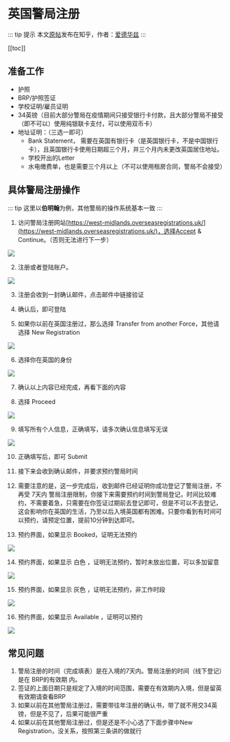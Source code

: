 # 英国警局注册

::: tip 提示
本文[原帖](https://zhuanlan.zhihu.com/p/317481517)发布在知乎，作者：[爱德华兹](https://www.zhihu.com/people/edwards-80)
:::

[[toc]]

## 准备工作

* 护照
* BRP/护照签证
* 学校证明/雇员证明
* 34英镑（目前大部分警局在疫情期间只接受银行卡付款，且大部分警局不接受（即不可以）使用纯银联卡支付，可以使用双币卡）
* 地址证明：（三选一即可）
  * Bank Statement， 需要在英国有银行卡（是英国银行卡，不是中国银行卡），且英国银行卡使用日期超三个月，并三个月内未更改英国居住地址。
  * 学校开出的Letter
  * 水电缴费单，也是需要三个月以上（不可以使用租房合同，警局不会接受）

## 具体警局注册操作

::: tip
这里以**伯明翰**为例，其他警局的操作系统基本一致
:::

1. 访问警局注册网站[https://west-midlands.overseasregistrations.uk/](https://west-midlands.overseasregistrations.uk/)，选择Accept & Continue。（否则无法进行下一步）

![](./1.jpg)

2. 注册或者登陆账户。

![](./2.jpg)

3. 注册会收到一封确认邮件，点击邮件中链接验证

4. 确认后，即可登陆

5. 如果你以前在英国注册过，那么选择 Transfer from another Force，其他请选择 New Registration

![](./3.jpg)

6. 选择你在英国的身份

![](./4.jpeg)

7. 确认以上内容已经完成，再看下面的内容

8. 选择 Proceed

![](./5.jpeg)

9.  填写所有个人信息，正确填写，请多次确认信息填写无误

![](./6.jpeg)

10.  正确填写后，即可 Submit

11. 接下来会收到确认邮件，并要求预约警局时间

12. 需要注意的是，这一步完成后，收到邮件已经证明你成功登记了警局注册，不再受 7天内 警局注册限制，你接下来需要预约时间到警局登记，时间比较难约，不需要着急，只需要在你签证过期前去登记即可，但是不可以不去登记，这会影响你在英国的生活，乃至以后入境英国都有困难。只要你看到有时间可以预约，请预定位置，提前10分钟到达即可。

13. 预约界面，如果显示 Booked，证明无法预约

![](./7.jpg)

14. 预约界面，如果显示 白色 ，证明无法预约，暂时未放出位置，可以多加留意

![](./8.jpg)

15. 预约界面，如果显示 灰色 ，证明无法预约，非工作时段

![](./9.jpg)

16. 预约界面，如果显示 Available ，证明可以预约

![](./10.jpg)


## 常见问题

1. 警局注册的时间（完成填表）是在入境的7天内。警局注册的时间（线下登记）是在 BRP的有效期 内。
2. 签证的上面日期只是规定了入境的时间范围，需要在有效期内入境，但是留英有效期请查看BRP
3. 如果以前在其他警局注册过，需要带往年注册的确认书，带了就不用交34英镑，但是不见了，后果可能很严重
4. 如果以前在其他警局注册过，但是还是不小心选了下面步骤中New Registration，没关系，按照第三条讲的做就行